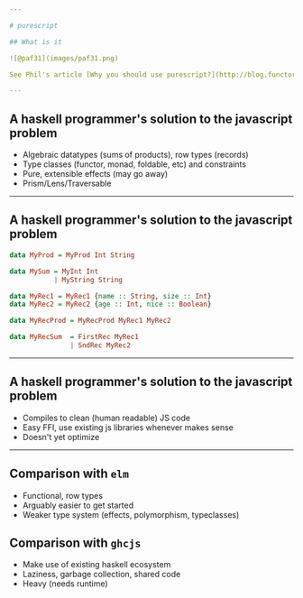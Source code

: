 ```yaml
---

# purescript

## What is it

![@paf31](images/paf31.png)

See Phil's article [Why you should use purescript?](http://blog.functorial.com/posts/2017-08-09-Why-You-Should-Use-PureScript.html) for some of the highlights

---
```


## A haskell programmer's solution to the javascript problem

- Algebraic datatypes (sums of products), row types (records)
- Type classes (functor, monad, foldable, etc) and constraints
- Pure, extensible effects (may go away)
- Prism/Lens/Traversable

---

## A haskell programmer's solution to the javascript problem

```haskell
data MyProd = MyProd Int String

data MySum = MyInt Int 
           | MyString String

data MyRec1 = MyRec1 {name :: String, size :: Int}
data MyRec2 = MyRec2 {age :: Int, nice :: Boolean}

data MyRecProd = MyRecProd MyRec1 MyRec2

data MyRecSum  = FirstRec MyRec1 
               | SndRec MyRec2
```

---

## A haskell programmer's solution to the javascript problem

- Compiles to clean (human readable) JS code
- Easy FFI, use existing js libraries whenever makes sense
- Doesn't yet optimize

---

## Comparison with `elm`

- Functional, row types
- Arguably easier to get started 
- Weaker type system (effects, polymorphism, typeclasses)

## Comparison with `ghcjs`

- Make use of existing haskell ecosystem
- Laziness, garbage collection, shared code
- Heavy (needs runtime)
